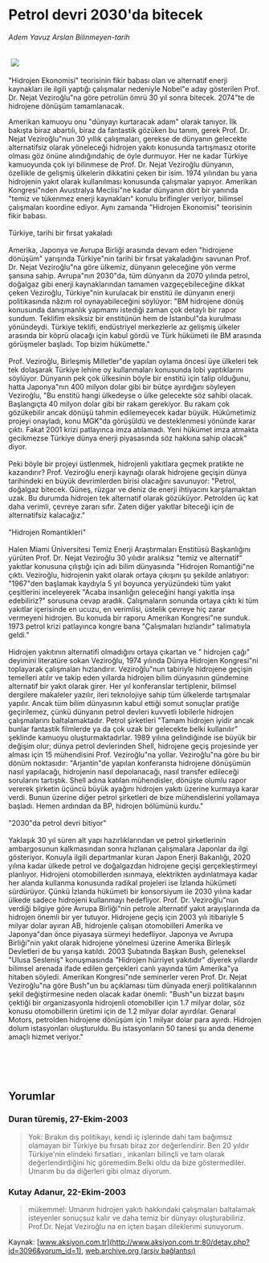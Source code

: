 # Petrol devri 2030'da bitecek

*Adem Yavuz Arslan Bilinmeyen-tarih*

<div>
 <font>
  <img border="0" height="1" src="/web/20050118064837im_/http://www.aksiyon.com.tr/images/blank.gif"/>
 </font>
 <font class="content">
  <p>
   <img border="0" hspace="5" src="http://web.archive.org/web/20050118064837im_/http://www.aksiyon.com.tr/resim/463/30.jpg" vspace="5"/>
  </p>
 </font>
 <font class="content">
  "Hidrojen Ekonomisi" teorisinin fikir babası olan ve alternatif enerji kaynakları ile ilgili yaptığı çalışmalar nedeniyle Nobel"e aday gösterilen Prof. Dr. Nejat Veziroğlu"na göre petrolün ömrü 30 yıl sonra bitecek. 2074"te de hidrojene dönüşüm tamamlanacak.
 </font>
 <br/>
 <p>
  <font class="content">
   Amerikan kamuoyu onu "dünyayı kurtaracak adam" olarak tanıyor. İlk bakışta biraz abartılı, biraz da fantastik gözüken bu tanım, gerek Prof. Dr. Nejat Veziroğlu"nun 30 yıllık çalışmaları, gerekse de dünyanın gelecekte alternatifsiz olarak yöneleceği hidrojen yakıtı konusunda tartışmasız otorite olması göz önüne alındığındahiç de öyle durmuyor. Her ne kadar Türkiye kamuoyunda çok iyi bilinmese de Prof. Dr. Nejat Veziroğlu dünyanın, özellikle de gelişmiş ülkelerin dikkatini çeken bir isim. 1974 yılından bu yana hidrojenin yakıt olarak kullanılması konusunda çalışmalar yapıyor. Amerikan Kongresi"nden Avustralya Meclisi"ne kadar dünyanın dört bir yanında "temiz ve tükenmez enerji kaynakları" konulu brifingler veriyor, bilimsel çalışmaları koordine ediyor. Aynı zamanda "Hidrojen Ekonomisi" teorisinin fikir babası.
   <br>
    <br>
     Türkiye, tarihi bir fırsat yakaladı
     <br>
      <br>
       Amerika, Japonya ve Avrupa Birliği arasında devam eden "hidrojene dönüşüm" yarışında Türkiye"nin tarihi bir fırsat yakaladığını savunan Prof. Dr. Nejat Veziroğlu"na göre ülkemiz, dünyanın geleceğine yön verme şansına sahip. Avrupa"nın 2030"da, tüm dünyanın da 2070 yılında petrol, doğalgaz gibi enerji kaynaklarından tamamen vazgeçebileceğine dikkat çeken Veziroğlu, Türkiye"nin kurulacak bir enstitü ile dünyanın enerji politikasında nâzım rol oynayabileceğini söylüyor: "BM hidrojene dönüş konusunda danışmanlık yapmamı istediği zaman çok detaylı bir rapor sundum. Teklifim eksiksiz bir enstitünün hem de İstanbul"da kurulması yönündeydi. Türkiye teklifi, endüstriyel merkezlerle az gelişmiş ülkeler arasında bir köprü olacağı için kabul gördü ve Türk hükümeti ile BM arasında görüşmeler başladı. Top bizim hükümette."
       <br/>
       <br/>
       Prof. Veziroğlu, Birleşmiş Milletler"de yapılan oylama öncesi üye ülkeleri tek tek dolaşarak Türkiye lehine oy kullanmaları konusunda lobi yaptıklarını söylüyor. Dünyanın pek çok ülkesinin böyle bir enstitü için talip olduğunu, hatta Japonya"nın 400 milyon dolar gibi bir bütçe ayırdığını söyleyen Veziroğlu, "Bu enstitü hangi ülkedeyse o ülke gelecekte söz sahibi olacak. Başlangıçta 40 milyon dolar gibi bir rakam gerekiyor. Bu rakam çok gözükebilir ancak dönüşü tahmin edilemeyecek kadar büyük. Hükûmetimiz projeyi onayladı, konu MGK"da görüşüldü ve desteklenmesi yönünde karar çıktı. Fakat 2001 krizi patlayınca imza atılamadı. Yeni hükümet imza atmakta gecikmezse Türkiye dünya enerji piyasasında söz hakkına sahip olacak" diyor.
       <br/>
       <br/>
       Peki böyle bir projeyi üstlenmek, hidrojenli yakıtlara geçmek pratikte ne kazandırır? Prof. Veziroğlu enerji kaynağı olarak hidrojene geçişin dünya tarihindeki en büyük devrimlerden birisi olacağını savunuyor: "Petrol, doğalgaz bitecek. Güneş, rüzgar ve deniz de enerji ihtiyacını karşılamaktan uzak. Bu durumda hidrojen tek alternatif olarak gözüküyor. Petrolden üç kat daha verimli, çevreye zararı sıfır. Zaten diğer yakıtlar biteceği için de alternatifsiz kalacağız."
       <br/>
       <br/>
       "Hidrojen Romantikleri"
       <br/>
       <br/>
       Halen Miami Üniversitesi Temiz Enerji Araştırmaları Enstitüsü Başkanlığını yürüten Prof. Dr. Nejat Veziroğlu 30 yılıdır aralıksız "temiz ve alternatif" yakıtlar konusuna çılıştığı için adı bilim dünyasında "Hidrojen Romantiği"ne çıktı. Veziroğlu, hidrojenin yakıt olarak ortaya çıkışını şu şekilde anlatıyor: "1967"den başlamak kaydıyla 5 yıl boyunca yeryüzündeki tüm yakıt çeşitlerini inceleyerek "Acaba insanlığın geleceğini hangi yakıtla inşa edebiliriz?" sorusuna cevap aradık. Çalışmaların sonunda ortaya çıktı ki tüm yakıtlar içerisinde en ucuzu, en verimlisi, üstelik çevreye hiç zarar vermeyeni hidrojen. Bu konuda bir raporu Amerikan Kongresi"ne sunduk. 1973 petrol krizi patlayınca kongre bana "Çalışmaları hızlandır" talimatıyla geldi."
       <br/>
       <br/>
       Hidrojen yakıtının alternatifi olmadığını ortaya çıkartan ve " hidrojen çağı" deyimini literatüre sokan Veziroğlu, 1974 yılında Dünya Hidrojen Kongresi"ni toplayarak çalışmaları hızlandırır. Veziroğlu"nun tabiriyle hidrojene geçişin temelleri atılır ve takip eden yıllarda hidrojen bilim dünyasının gündemine alternatif bir yakıt olarak girer. Her yıl konferanslar tertiplenir, bilimsel dergilere makaleler yazılır, ileri teknolojiye sahip tüm ülkelerde tartışmalar yapılır. Ancak tüm bilim dünyasının kabul ettiği somut sonuçlar pratiğe geçirilemez, çünkü dünyanın petrol devleri kuvvetli lobilerle hidrojen çalışmalarını baltalamaktadır. Petrol şirketleri "Tamam hidrojen iyidir ancak bunlar fantastik filmlerde ya da çok uzak bir gelecekte belki kullanılır" şeklinde kamuoyu oluşturmaktadırlar. 1989 yılına gelindiğinde ise büyük bir değişim olur; dünya petrol devlerinden Shell, hidrojene geçiş projesinde yer alması için 15 mühendisini Prof. Veziroğlu"na yollar. Veziroğlu"na göre bu bir dönüm noktasıdır: "Arjantin"de yapılan konferansta hidrojene dönüşümün nasıl yapılacağı, hidrojenin nasıl depolanacağı, nasıl transfer edileceği sorularını tartıştık. Shell adına katılan mühendisler, dönüşte olumlu rapor vererek şirketin üçüncü büyük ayağını hidrojen yakıtı üzerine kurmaya karar verdi. Bunun üzerine diğer petrol şirketleri de bize mühendislerini yollamaya başladı. Hemen ardından da BP, hidrojen bölümünü kurdu."
       <br/>
       <br/>
       "2030"da petrol devri bitiyor"
       <br/>
       <br/>
       Yaklaşık 30 yıl süren alt yapı hazırlıklarından ve petrol şirketlerinin ambargosunun kalkmasından sonra hızlanan çalışmalara Japonlar da ilgi gösteriyor. Konuyla ilgili departmanlar kuran Japon Enerji Bakanlığı, 2020 yılına kadar ülkede petrol ve doğalgazdan hidrojene geçişi gerçekleştirmeyi planlıyor. Hidrojeni otomobillerden ısınmaya, elektrikten aydınlatmaya kadar her alanda kullanma konusunda radikal projeleri ise İzlanda hükümeti sürdürüyor. Çünkü İzlanda hükümeti bir konsorsiyum ile 2030 yılına kadar ülkede sadece hidrojeni kullanmayı hedefliyor. Prof. Dr. Veziroğlu"nun verdiği bilgiye göre Avrupa Birliği"nin petrole alternatif yakıt arayışlarında da hidrojen önemli bir yer tutuyor. Hidrojene geçiş için 2003 yılı itibariyle 5 milyar dolar ayıran AB, hidrojenle çalışan otomobilleri Amerika ve Japonya"dan önce piyasaya sürmeyi hedefliyor. Japonya ve Avrupa Birliği"nin yakıt olarak hidrojene yönelmesi üzerine Amerika Birleşik Devletleri de bu yarışa katıldı. 2003 Şubatında Başkan Bush, geleneksel "Ulusa Sesleniş" konuşmasında "Hidrojen hürriyet yakıtıdır" diyerek yıllardır bilimsel arenada ifade edilen gerçekleri canlı yayında tüm Amerika"ya hitaben söyledi. Amerikan Kongresi"nde seminerler veren Prof. Dr. Nejat Veziroğlu"na göre Bush"un bu açıklaması tüm dünyada enerji politikalarının şekil değiştirmesine neden olacak kadar önemli: "Bush"un bizzat başını çektiği bir organizasyonla hidrojenli otomobiller için 1.7 milyar dolar, söz konusu otomobillerin üretimi için de 1.2 milyar dolar ayırdılar. Genaral Motors, petrolden hidrojene dönüşüm için 1 milyar dolar para ayırdı. Hidrojen dolum istasyonları oluşturuldu. Bu istasyonların 50 tanesi şu anda deneme amaçlı hizmet veriyor."
       <br/>
      </br>
     </br>
    </br>
   </br>
  </font>
 </p>
</div>


## Yorumlar

### Duran türemiş, 27-Ekim-2003
> Yok: 
> Bırakın dış politikayı, kendi iç işlerinde dahi tam bağımsız olamayan bir Türkiye bu fırsatı biraz zor değerlendirir. Ben 20 yıldır Türkiye'nin elindeki fırsatları , inkanları bilinçli ve tam olarak değerlendirdiğini hiç göremedim.Belki oldu da bize göstermediler. Umarım bu da diğerleri gibi olmaz diyorum.

### Kutay Adanur, 22-Ekim-2003
> mükemmel: 
> Umarım hidrojen yakıtı hakkındaki çalışmaları baltalamak isteyenler sonuçsuz kalır ve daha temiz bir dünyayı oluşturabiliriz.  Prof.Dr. Nejat Veziroğlu na en içten başarı dileklerimi sunuyorum.

Kaynak: [www.aksiyon.com.tr](http://www.aksiyon.com.tr:80/detay.php?id=3096&yorum_id=1), [web.archive.org (arşiv bağlantısı)](http://web.archive.org/web/20050118064837/http://www.aksiyon.com.tr:80/detay.php?id=3096&yorum_id=1)

